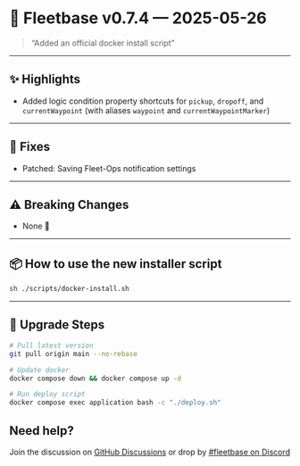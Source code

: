 # 🚀 Fleetbase v0.7.4 — 2025-05-26

> “Added an official docker install script”

---

## ✨ Highlights
- Added logic condition property shortcuts for `pickup`, `dropoff`, and `currentWaypoint` (with aliases `waypoint` and `currentWaypointMarker`)

---

## 🐛 Fixes
- Patched: Saving Fleet-Ops notification settings 

---

## ⚠️ Breaking Changes
- None 🙂

---

## 📦 How to use the new installer script
```bash
sh ./scripts/docker-install.sh
```

---

## 🔧 Upgrade Steps
```bash
# Pull latest version
git pull origin main --no-rebase

# Update docker
docker compose down && docker compose up -d

# Run deploy script
docker compose exec application bash -c "./deploy.sh"
```

## Need help? 
Join the discussion on [GitHub Discussions](https://github.com/fleetbase/fleetbase/discussions) or drop by [#fleetbase on Discord](https://discord.com/invite/HnTqQ6zAVn)